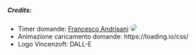 <h5>Credits:</h5>
<ul>
  <li>
Timer domande: <a href="https://github.com/Frandrisani">Francesco Andrisani</a> <img src="https://avatars.githubusercontent.com/u/149892142?s=64&v=4" style="border-radius: 50px;">

</li>
    <li>
Animazione caricamento domande: https://loading.io/css/
</li>
    <li>
Logo Vincenzoft: DALL-E
  </li>
</ul>
